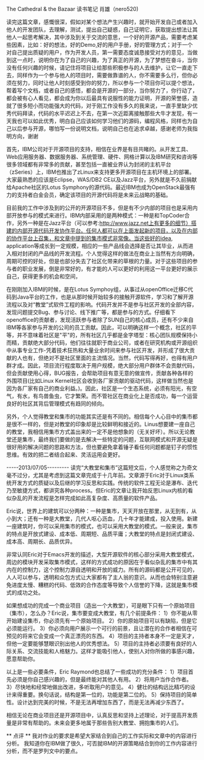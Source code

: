 The Cathedral & the Bazaar
读书笔记
肖雄（nero520)

读完这篇文章，感慨很深，假如对某个想法产生兴趣时，就开始开发自己或者加入他人的开发团队，去理解，测试，提出自己疑惑，自己证明它，获取提出想法让其他人一起思考解决，其中涉及到关于交流的意思，一个好的开源产品，需要考虑某些因素，比如：好的想法，好的Demo,好的用户手册，好的管理方式；对于一个对自己提出质疑的用户，作为开发人员，第一需要态度诚恳接受对方的意见，当做到这一点时，说明你在为了自己的兴趣，为了真正的开源，为了梦想在奋斗，当你没有任何兴趣的时候，请记住将项目让给那些积极参与的人去维护，让它一直走下去，同样作为一个参与他人的项目时，需要做靠谱的人，你不需要多么行，但你必须在努力，同时让他人时刻感受到你的努力，所以参与一个项目你可以提个想法，帮着写个文档，或者自己的感悟，都会是开源的一部分，当你努力了，你行动了，都会被有心人看见，都会成为你以后最具有说服性的能力证明，开源的荣誉感，造就了很多短小而功能强大的代码，对于刚工作没有多久的我来说，一直手里缺少优秀代码拜读，代码的水平迟迟上不去，在第一次近距离接触那些大牛才发现，有一天我也可以如此优秀，明白自己应该如何学习他们的源码，编程风格，同样也为自己以后参与开源，哪怕写一份说明文档，说明自己也在追求卓越，感谢老师为我指明方向，谢谢

首先，IBM公司对于开源项目的支持，相信在业界是有目共睹的。从开发工具、Web应用服务器、数据服务器、系统管理、硬件、网格计算以及IBM研究和咨询等很多领域都有非常多的贡献，甚至包括一直被业界认为封闭的主机平台（zSeries）上，IBM也推出了zLinux来支持更多开源项目在主机环境上的部署。大家最熟悉的应该是Eclipse，WAS/DB2 CE以及Jazz平台，另外就是不久前捐献给Apache社区的Lotus Symphony的源代码。最近IBM也成为OpenStack最强有力的支持者白金会员，确定该项目的开源代码将是未来云战略的基础。

目前我的工作中涉及到的公开的开源项目不多，但是有不少内部的项目也是采用内部开放参与的模式来进行。IBM内部采用的是两种模式：一种是和TopCoder合作，另外一种是在Jazz平台（可以参考:http://www.jazz.net上有更多的细节）搭建的内部开源代码开发协作平台。任何人都可以在上面发起新的项目，以及在内部的协作平台上召集，和文章中提到的集市模式非常像。当这些好的idea, application等成长到一定规模，相应的一些产品线会选择是否让其毕业，从而进入相对封闭的产品线的开发流程。个人觉得这样的做法在商业上当然有方向明确，周期可控的好处，但是也部分失去了社区化带来的草根的力量。对于这些项目的参与者的职业发展，倒是非常好的，有才能的人可以更好的利用这一平台更好的展示自己，获得更多的机会和空间，

在刚刚加入IBM的时候，是在Lotus Symphoy组，从事过从openOffice迁移C代码到Java平台的工作，也是从那时候开始较多的接触开源软件，学习和了解开源流程以及对“教堂”式软件工程的影响。代码开发并不是参与社区开发的全部内容，发现问题提交Bug、参与讨论、线下推广等，都是参与的方式。仔细看下openoffice的贡献者，发现活跃参与者除了SUN自己的核心成员，还有不少来自IBM等各家参与开发的公司的员工贡献。因此，可以明确这样一个概念，社区的平等，并不意味着社区是"平"的，所有社区几乎都是金字塔型：核心团队规模保持小而精，贡献绝大部分代码，他们往往就职于商业公司，或者在研究机构或开源组织中从事专业工作-凭着技术狂热和大量业余时间来参与社区开发，并形成了很大贡献的人也有，但绝对不是社区里面的主流情况。当然，代码写得再好，也得有用户群才成。因此，项目流行程度取决于用户规模，绝大部分用户群体不会贡献代码，但会贡献使用心得，BUG报告，会帮助项目有意无意的做宣传，贡献各种各样的外围项目(比如Linux Kernel社区会收到各厂家贡献的驱动代码，这样做当然也是因为各厂家有自己的商业利益。)。因此，社区是一个生态系统，必须有阳光，有空气，有水，有鸟兽鱼虫，它才繁荣。而不管社区在商业化上是否成功，每一个运营良好的社区其背后管理模式有趋同的倾向。

另外，个人觉得教堂和集市的功能其实还是有不同的。相信每个人心目中的集市都是很不一样的，但是对教堂的印象却是比较鲜明和接近的。Linus想要建一座自己的教堂，我相信用集市方式盖出来的一定不是他想象的（无关好坏）。所以无论教堂还是集市，最终我们要做的是去解决一些特定的问题，互联网模式和开源无疑是很好用的解决问题的思路和方法，但也要避免拿着锤子看任何问题都是钉子的惯性思维。有效的把二者结合起来、灵活运用会更好。

-----2013/07/05---------
读完“大教堂和集市”这篇短文后，个人感觉称之为奇文毫不过分，尤其是考虑到这篇文章完成于十几年前。文章源于Eric对于Linux类系统开发方式的质疑以及后继的学习反思和实践。传统的软件工程无论是瀑布、迭代乃至敏捷方式，都讲究各种process。但Eric的文章让我开始反思Linux内核的看似杂乱的开发流程是怎样完成如此高复杂度、高质量的软件产品。

Eric说，世界上的建筑可以分两种：一种是集市，天天开放在那里，从无到有，从小到大；还有一种是大教堂，几代人呕心沥血，几十年才能建成，投入使用。新建一座建筑时，你可以采用集市的模式，也可以采用大教堂的模式。一般来说，集市的特点是开放式建设、成本低、周期短、品质平庸；大教堂的特点是封闭式建设、成本高、周期长、品质优异。

非常认同Eric对于Emacs开发的描述，大型开源软件的核心部分采用大教堂模式，周边的模块开发采取集市模式，这样的方式成功的原因在于看似杂乱的集市中有其内在的控制力，这个控制力源自透明和开放的威力。所有的源码都是公开可见的，人人可以参与，透明和众包方式让大家都有了主人翁的意识。从而也会特别注意避免进度太慢、糟糕的代码、低效的合作态度等导致个人信誉的下降，这就是集市模式的成功之处。 

如果想成功的完成一个商业项目（造出一个大教堂），可是眼下只有一个原始项目（集市），怎么办？Eric说，集市要变成大教堂，有几个前提条件：
1）你不能从零开始建设集市，你必须先有一个原始项目。
2）你的原始项目可以有缺陷，但是它必须能运行。
3）你必须向用户展示一个可行的前景，且让潜在的合作者相信在可预见的将来它会变成一个真正漂亮的东西。
4）项目的主持者本身不一定是天才，但他一定要能够慧眼识别出他人的优秀想法。
5）项目的主持者必须要有良好的人际关系、交流技能和人格魅力。这样才能吸引他人，使别人对你所做的事感兴趣，愿意帮助你。

以上是一些必要条件，Eric Raymond也总结了一些成功的充分条件：
1）项目首先必须是你自己感兴趣的，但是最终能对其他人有用。
2）将用户当作合作者。
3）尽快地和经常地做出改进，多听取用户的意见。
4）健壮的结构远比精巧的设计来得重要。换句话说，结构是第一位的，功能是第二位的。
5）保持项目的简单性。设计达到完美的时候，不是无法再增加东西了，而是无法再减少东西了。

相信无论在商业项目还是开源项目中，认真反思和坚持上述理论，对于提高开发质量是非常有帮助的。未来会更多地属于那些告别大教堂、拥抱集市的人们。

** 点评 **
我对作业的要求是希望大家结合到自己的工作实际和文章中的内容进行分析。 我知道你在IBM做了很久，可否就IBM的开源策略结合到你的工作内容进行分析，而不是罗列文中的要点。
